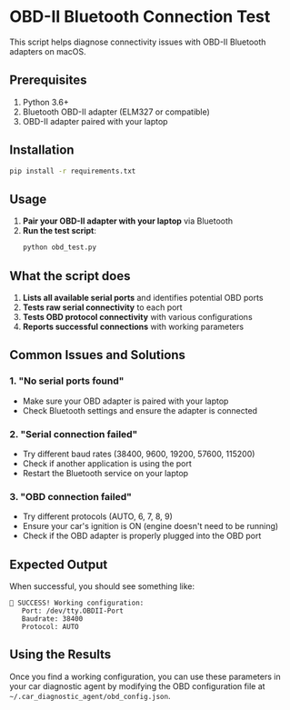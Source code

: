 # OBD-II Bluetooth Connection Test

This script helps diagnose connectivity issues with OBD-II Bluetooth adapters on macOS.

## Prerequisites

1. Python 3.6+
2. Bluetooth OBD-II adapter (ELM327 or compatible)
3. OBD-II adapter paired with your laptop

## Installation

```bash
pip install -r requirements.txt
```

## Usage

1. **Pair your OBD-II adapter with your laptop** via Bluetooth
2. **Run the test script**:
   ```bash
   python obd_test.py
   ```

## What the script does

1. **Lists all available serial ports** and identifies potential OBD ports
2. **Tests raw serial connectivity** to each port
3. **Tests OBD protocol connectivity** with various configurations
4. **Reports successful connections** with working parameters

## Common Issues and Solutions

### 1. "No serial ports found"
- Make sure your OBD adapter is paired with your laptop
- Check Bluetooth settings and ensure the adapter is connected

### 2. "Serial connection failed"
- Try different baud rates (38400, 9600, 19200, 57600, 115200)
- Check if another application is using the port
- Restart the Bluetooth service on your laptop

### 3. "OBD connection failed"
- Try different protocols (AUTO, 6, 7, 8, 9)
- Ensure your car's ignition is ON (engine doesn't need to be running)
- Check if the OBD adapter is properly plugged into the OBD port

## Expected Output

When successful, you should see something like:
```
🎉 SUCCESS! Working configuration:
   Port: /dev/tty.OBDII-Port
   Baudrate: 38400
   Protocol: AUTO
```

## Using the Results

Once you find a working configuration, you can use these parameters in your car diagnostic agent by modifying the OBD configuration file at `~/.car_diagnostic_agent/obd_config.json`.
